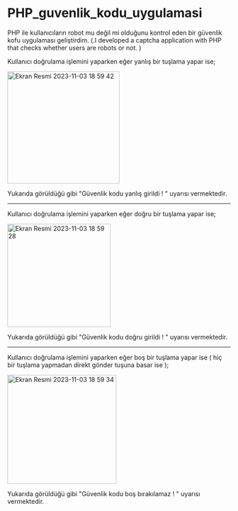 # PHP_guvenlik_kodu_uygulamasi
PHP ile kullanıcıların robot mu değil mi olduğunu kontrol eden bir güvenlik kofu uygulaması geliştirdim. (.I developed a captcha application with PHP that checks whether users are robots or not. )



Kullanıcı doğrulama işlemini yaparken eğer yanlış bir tuşlama yapar ise;

<img width="253" alt="Ekran Resmi 2023-11-03 18 59 42" src="https://github.com/dikiciemre/PHP_guvenlik_kodu_uygulamasi/assets/103147965/90364c8b-b2cd-4734-b14b-b0f95797257f">

Yukarıda görüldüğü gibi "Güvenlik kodu yanlış girildi ! " uyarısı vermektedir.



***************************************************************************************



Kullanıcı doğrulama işlemini yaparken eğer doğru bir tuşlama yapar ise;

<img width="233" alt="Ekran Resmi 2023-11-03 18 59 28" src="https://github.com/dikiciemre/PHP_guvenlik_kodu_uygulamasi/assets/103147965/e62af819-9fda-4238-af81-cd359719bacd">

Yukarıda görüldüğü gibi "Güvenlik kodu doğru girildi ! " uyarısı vermektedir.





***************************************************************************************




Kullanıcı doğrulama işlemini yaparken eğer boş bir tuşlama yapar ise (  hiç bir tuşlama yapmadan direkt gönder tuşuna basar ise );

<img width="246" alt="Ekran Resmi 2023-11-03 18 59 34" src="https://github.com/dikiciemre/PHP_guvenlik_kodu_uygulamasi/assets/103147965/c4edf1c1-ee1b-4bea-9308-d7971d11c46f">

Yukarıda görüldüğü gibi "Güvenlik kodu boş bırakılamaz ! " uyarısı vermektedir.



